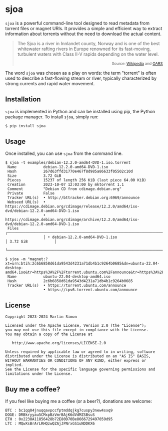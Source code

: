 # sjoa

`sjoa` is a powerful command-line tool designed to read metadata from torrent
files or magnet URIs. It provides a simple and efficient way to extract
information about torrents without the need to download the actual content.

> The Sjoa is a river in Innlandet county, Norway and is one of the best
> whitewater rafting rivers in Europe renowned for its fast-moving, turbulent
> waters with Class II-V rapids depending on the water level.
>
> <p style="font-size: 12px" align="right">
>     Source: <a href="https://en.wikipedia.org/wiki/Sjoa">Wikipedia</a>
> and <a href="https://www.oars.com/blog/best-whitewater-rafting-in-europe/">OARS</a>
> </p>

The word `sjoa` was chosen as a play on words: the term "torrent" is often used
to describe a fast-flowing stream or river, typically characterized by strong
currents and rapid water movement.

## Installation

`sjoa` is implemented in Python and can be installed using pip, the Python
package manager. To install `sjoa`, simply run:

```bash
$ pip install sjoa
```

## Usage

Once installed, you can use `sjoa` from the command line.

```
$ sjoa -t examples/debian-12.2.0-amd64-DVD-1.iso.torrent
 Name            debian-12.2.0-amd64-DVD-1.iso
 Hash            267d63ffd31770e467f8d985a86633f05502c10d
 Size            3.72 GiB
 Pieces          15237 of length 256 KiB (last piece 64.00 KiB)
 Creation        2023-10-07 12:03:00 by mktorrent 1.1
 Comment         "Debian CD from cdimage.debian.org"
 Private         False
 Tracker URL(s)  • http://bttracker.debian.org:6969/announce
 Webseed URL(s)  • https://cdimage.debian.org/cdimage/release/12.2.0/amd64/iso-dvd/debian-12.2.0-amd64-DVD-1.iso
                 • https://cdimage.debian.org/cdimage/archive/12.2.0/amd64/iso-dvd/debian-12.2.0-amd64-DVD-1.iso
 Files           ┌───────────────────────────────────────────────────────────────────────┬─────────────────────┐
                 │ • debian-12.2.0-amd64-DVD-1.iso                                       │ 3.72 GiB            │
                 └───────────────────────────────────────────────────────────────────────┴─────────────────────┘
```

```
$ sjoa -m "magnet:?xt=urn:btih:2c6b6858d61da9543d4231a71db4b1c9264b0685&dn=ubuntu-22.04-desktop-amd64.iso&tr=https%3A%2F%2Ftorrent.ubuntu.com%2Fannounce&tr=https%3A%2F%2Fipv6.torrent.ubuntu.com%2Fannounce"
 Name            ubuntu-22.04-desktop-amd64.iso
 Hash            2c6b6858d61da9543d4231a71db4b1c9264b0685
 Tracker URL(s)  • https://torrent.ubuntu.com/announce
                 • https://ipv6.torrent.ubuntu.com/announce
```

## License

```
Copyright 2023-2024 Martin Simon

Licensed under the Apache License, Version 2.0 (the "License");
you may not use this file except in compliance with the License.
You may obtain a copy of the License at

   http://www.apache.org/licenses/LICENSE-2.0

Unless required by applicable law or agreed to in writing, software
distributed under the License is distributed on an "AS IS" BASIS,
WITHOUT WARRANTIES OR CONDITIONS OF ANY KIND, either express or implied.
See the License for the specific language governing permissions and
limitations under the License.
```

## Buy me a coffee?

If you feel like buying me a coffee (or a beer?), donations are welcome:

```
BTC : bc1qq04jnuqqavpccfptmddqjkg7cuspy3new4sxq9
DOGE: DRBkryyau5CMxpBzVmrBAjK6dVdMZSBsuS
ETH : 0x2238A11856428b72E80D70Be8666729497059d95
LTC : MQwXsBrArLRHQzwQZAjJPNrxGS1uNDDKX6
```
